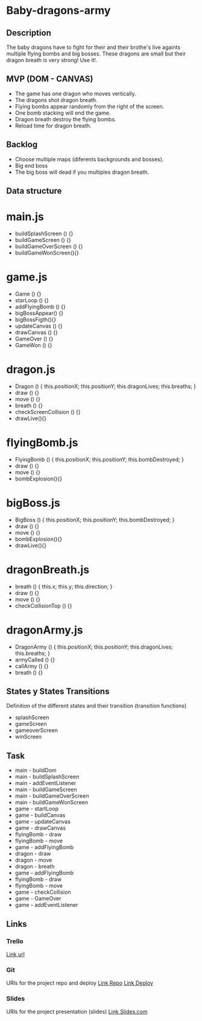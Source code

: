 # Baby-dragons-army
## Description
The baby dragons have to fight for their and their brothe's live againts multiple flying bombs and big bosses. These dragons are small but their dragon breath is very strong! Use it!.

## MVP (DOM - CANVAS)
- The game has one dragon who moves vertically.
- The dragons shot dragon breath.
- Flying bombs appear randomly from the right of the screen.
- One bomb stacking will end the game.
- Dragon breath destroy the flying bombs.
- Reload time for dragon breath.

## Backlog
- Choose multiple maps (diferents backgrounds and bosses).
- Big end boss
- The big boss will dead if you multiples dragon breath.

## Data structure
# main.js
- buildSplashScreen () {}
- buildGameScreen () {}
- buildGameOverScreen () {}
- buildGameWonScreen(){}

# game.js
- Game () {}
- starLoop () {}
- addFlyingBomb () {}
- bigBossAppear() {}
- bigBossFigth(){}
- updateCanvas () {}
- drawCanvas () {}
- GameOver () {}
- GameWon () {}

# dragon.js 
- Dragon () {
    this.positionX;
    this.positionY;
    this.dragonLives;
    this.breaths;
}
- draw () {}
- move () {}
- breath () {}
- checkScreenCollision () {}
- drawLive(){}

# flyingBomb.js 
- FlyingBomb () {
    this.positionX;
    this.positionY;
    this.bombDestroyed;
}
- draw () {}
- move () {}
- bombExplosion(){}

# bigBoss.js 
- BigBoss () {
    this.positionX;
    this.positionY;
    this.bombDestroyed;
}
- draw () {}
- move () {}
- bombExplosion(){}
- drawLive(){}

# dragonBreath.js 
- breath () {
    this.x;
    this.y;
    this.direction;
}
- draw () {}
- move () {}
- checkCollisionTop () {}

# dragonArmy.js 
- DragonArmy () {
    this.positionX;
    this.positionY;
    this.dragonLives;
    this.breaths;
}
- armyCalled () {}
- callArmy () {}
- breath () {}

## States y States Transitions
Definition of the different states and their transition (transition functions)

- splashScreen
- gameScreen
- gameoverScreen
- winScreen

## Task
- main - buildDom
- main - buildSplashScreen
- main - addEventListener
- main - buildGameScreen
- main - buildGameOverScreen
- main - buildGameWonScreen
- game - startLoop
- game - buildCanvas
- game - updateCanvas
- game - drawCanvas
- flyingBomb - draw
- flyingBomb - move
- game - addFlyingBomb
- dragon - draw
- dragon - move
- dragon - breath
- game - addFlyingBomb 
- flyingBomb  - draw
- flyingBomb  - move
- game - checkCollision
- game - GameOver
- game - addEventListener

## Links


### Trello
[Link url](https://trello.com/b/uGwsCaER/baby-dragons-army)


### Git
URls for the project repo and deploy
[Link Repo](http://github.com)
[Link Deploy](http://github.com)


### Slides
URls for the project presentation (slides)
[Link Slides.com](http://slides.com)